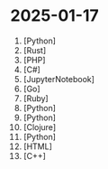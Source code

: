 # 2025-01-17

1. [](https://github.comundefined "MiniCPM-o 2.6: A GPT-4o Level MLLM for Vision, Speech and Multimodal Live Streaming on Your Phone") [Python]
2. [](https://github.comundefined "Self-hosted AI coding assistant") [Rust]
3. [](https://github.comundefined "☁️ Nextcloud server, a safe home for all your data") [PHP]
4. [](https://github.comundefined "A very extensive set of extension methods that allow you to more naturally specify the expected outcome of a TDD or BDD-style unit tests. Targets .NET Framework 4.7, as well as .NET Core 2.1, .NET Core 3.0, .NET 6, .NET Standard 2.0 and 2.1. Supports the unit test frameworks MSTest2, NUnit3, XUnit2, MSpec, and NSpec3.") [C#]
5. [](https://github.comundefined "Course to get into Large Language Models (LLMs) with roadmaps and Colab notebooks.") [JupyterNotebook]
6. [](https://github.comundefined "Terraform enables you to safely and predictably create, change, and improve infrastructure. It is a source-available tool that codifies APIs into declarative configuration files that can be shared amongst team members, treated as code, edited, reviewed, and versioned.") [Go]
7. [](https://github.comundefined "An open source eCommerce platform giving you full control and customizability. Modular and API-first. Multi-vendor, multi-tenant, multi-store, multi-currency, multi-language. Built using Ruby on Rails. Developed by @vendo-dev") [Ruby]
8. [](https://github.comundefined "Build Conversational AI in minutes ⚡️") [Python]
9. [](https://github.comundefined "A robust, efficient, low-latency speech-to-text library with advanced voice activity detection, wake word activation and instant transcription.") [Python]
10. [](https://github.comundefined "The simplest, fastest way to get business intelligence and analytics to everyone in your company 😋") [Clojure]
11. [](https://github.comundefined "A collective list of free APIs") [Python]
12. [](https://github.comundefined "This repo includes ChatGPT prompt curation to use ChatGPT and other LLM tools better.") [HTML]
13. [](https://github.comundefined "An open-source C++ library developed and used at Facebook.") [C++]

